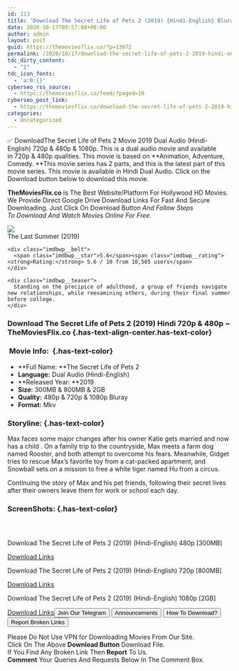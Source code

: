 ```yaml
---
id: 113
title: 'Download The Secret Life of Pets 2 (2019) {Hindi-English} Bluray 480p [300MB] || 720p [800MB] || 1080p [2GB]'
date: 2020-10-17T09:57:08+00:00
author: admin
layout: post
guid: https://themoviesflix.co/?p=13672
permalink: /2020/10/17/download-the-secret-life-of-pets-2-2019-hindi-english-bluray-480p-300mb-720p-800mb-1080p-2gb/
tdc_dirty_content:
  - "1"
tdc_icon_fonts:
  - 'a:0:{}'
cyberseo_rss_source:
  - https://themoviesflix.co/feed/?paged=10
cyberseo_post_link:
  - https://themoviesflix.co/download-the-secret-life-of-pets-2-2019-hindi-english-480p-720p-1080p/
categories:
  - Uncategorized
---
```

✅ DownloadThe Secret Life of Pets 2&nbsp;Movie&nbsp;2019 Dual Audio (Hindi-English)&nbsp;720p&nbsp;&&nbsp;480p&nbsp;& 1080p. This is&nbsp;a&nbsp;dual audio&nbsp;movie and available in&nbsp;720p&nbsp;&&nbsp;480p&nbsp;qualities. This movie is based on&nbsp;**Animation, Adventure, Comedy.&nbsp;**This movie series has 2 parts, and this is the latest part of this movie series. This movie is available in Hindi Dual Audio. Click on the Download button below to download this movie.

**TheMoviesFlix.co**&nbsp;is The Best Website/Platform For Hollywood HD Movies. We Provide Direct Google Drive Download Links For Fast And Secure Downloading. Just Click On Download Button&nbsp;_And Follow Steps To&nbsp;Download And Watch Movies Online For Free_.

<div class="imdbwp imdbwp--movie dark">
  <div class="imdbwp__thumb">
    <a class="imdbwp__link" target="_blank" title="The Last Summer" href="https://www.imdb.com/title/tt7957694/" rel="nofollow noopener noreferrer"><img class="imdbwp__img" src="https://m.media-amazon.com/images/M/MV5BMTg3NTQ5Mjc1N15BMl5BanBnXkFtZTgwNzg0MjU4NzM@._V1_SX300.jpg" /></a>
  </div>
  
  <div class="imdbwp__content">
    <div class="imdbwp__header">
      <span class="imdbwp__title">The Last Summer</span> (2019)
    </div>
    
    <div class="imdbwp__belt">
      <span class="imdbwp__star">5.6</span><span class="imdbwp__rating"><strong>Rating:</strong> 5.6 / 10 from 10,505 users</span>
    </div>
    
    <div class="imdbwp__teaser">
      Standing on the precipice of adulthood, a group of friends navigate new relationships, while reexamining others, during their final summer before college.
    </div>
  </div>
</div>

### Download The Secret Life of Pets 2 (2019) Hindi 720p & 480p ~ **TheMoviesFlix.co** {.has-text-align-center.has-text-color}

### &nbsp;Movie Info:&nbsp; {.has-text-color}

  * **Full Name:&nbsp;**The Secret Life of Pets 2
  * **Language:**&nbsp;Dual Audio (Hindi-English)
  * **Released Year:&nbsp;**2019
  * **Size:**&nbsp;300MB & 800MB & 2GB
  * **Quality:**&nbsp;480p & 720p & 1080p Bluray
  * **Format:**&nbsp;Mkv

### Storyline: {.has-text-color}

Max faces some major changes after his owner Katie gets married and now has a child . On a family trip to the countryside, Max meets a farm dog named Rooster, and both attempt to overcome his fears. Meanwhile, Gidget tries to rescue Max’s favorite toy from a cat-packed apartment, and Snowball sets on a mission to free a white tiger named Hu from a circus.

Continuing the story of Max and his pet friends, following their secret lives after their owners leave them for work or school each day.

### ScreenShots: {.has-text-color}

<div class="wp-block-image">
  <figure class="aligncenter"><img src="https://i.imgur.com/Xag6C9V.jpg" alt /></figure>
</div>

<div class="wp-block-image">
  <figure class="aligncenter"><img src="https://i.imgur.com/Om8ujpj.jpg" alt /></figure>
</div>

<div class="wp-block-image">
  <figure class="aligncenter"><img src="https://i.imgur.com/x8ENNBJ.jpg" alt /></figure>
</div>

<p class="has-text-align-center has-text-color has-medium-font-size">
  Download The Secret Life of Pets 2 (2019) (Hindi-English) 480p [300MB]
</p>

<span class="mb-center maxbutton-3-center"><span class="maxbutton-3-container mb-container"><a class="maxbutton-3 maxbutton maxbutton-post-button" target="_blank" rel="nofollow noopener noreferrer" href="https://coinquint.com/a13700/"><span class="mb-text">Download Links</span></a></span></span>

<p class="has-text-align-center has-text-color has-medium-font-size">
  Download The Secret Life of Pets 2 (2019) (Hindi-English) 720p [800MB]
</p>

<span class="mb-center maxbutton-3-center"><span class="maxbutton-3-container mb-container"><a class="maxbutton-3 maxbutton maxbutton-post-button" target="_blank" rel="nofollow noopener noreferrer" href="https://coinquint.com/a13702/"><span class="mb-text">Download Links</span></a></span></span>

<p class="has-text-align-center has-text-color has-medium-font-size">
  Download The Secret Life of Pets 2 (2019) (Hindi-English) 1080p [2GB]
</p>

<span class="mb-center maxbutton-3-center"><span class="maxbutton-3-container mb-container"><a class="maxbutton-3 maxbutton maxbutton-post-button" target="_blank" rel="nofollow noopener noreferrer" href="https://coinquint.com/a13705/"><span class="mb-text">Download Links</span></a></span></span><a href="https://t.me/themoviesflixcom" target="_blank" data-wpel-link="external" rel="nofollow external noopener noreferrer"><button class="button button5">Join Our Telegram</button></a> <a href="https://themoviesflix.co/download-the-secret-life-of-pets-2-2019-hindi-english-480p-720p-1080p/#" target="_blank" data-wpel-link="external" rel="nofollow external noopener noreferrer"><button class="button button5">Announcements</button></a> <a href="https://themoviesflix.com/how-to-download/" target="_blank" data-wpel-link="external" rel="nofollow external noopener noreferrer"><button class="button button5">How To Download?</button></a> <a href="https://themoviesflix.co/download-the-secret-life-of-pets-2-2019-hindi-english-480p-720p-1080p/#" target="_blank" data-wpel-link="external" rel="nofollow external noopener noreferrer"><button class="button button5">Report Broken Links</button></a> 

<div class="alert alert-danger">
  Please Do Not Use VPN for Downloading Movies From Our Site.
</div>

<div class="alert alert-success">
  Click On The Above <strong>Download Button</strong> Download File.
</div>

<div class="alert alert-warning">
  If You Find Any Broken Link Then <strong>Report</strong> To Us.
</div>

<div class="alert alert-info">
  <strong>Comment</strong> Your Queries And Requests Below In The Comment Box.
</div>